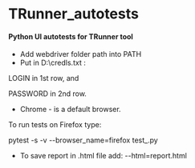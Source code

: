 # TRunner_autotests
#### **Python UI autotests for TRunner tool**

- Add webdriver folder path into PATH
- Put in D:\credls.txt :

LOGIN in 1st row, and 

PASSWORD in 2nd row.

- Chrome - is a default browser. 

To run tests on Firefox type:

pytest -s -v --browser_name=firefox test_.py

- To save report in .html file add: --html=report.html

